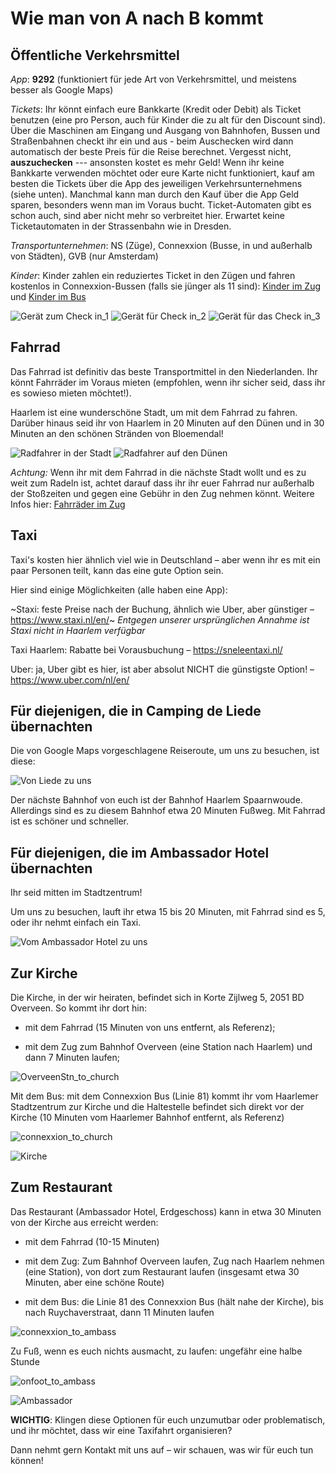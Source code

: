 # Wie man von A nach B kommt

## Öffentliche Verkehrsmittel

*App*: **9292** (funktioniert für jede Art von Verkehrsmittel, und meistens besser als Google Maps)

*Tickets*: Ihr könnt einfach eure Bankkarte (Kredit oder Debit) als Ticket benutzen (eine pro Person, auch für Kinder die zu alt für den Discount sind). 
Über die Maschinen am Eingang und Ausgang von Bahnhofen, Bussen und Straßenbahnen checkt ihr ein und aus - beim Auschecken wird dann automatisch
der beste Preis für die Reise berechnet. Vergesst nicht, **auszuchecken** --- ansonsten kostet es mehr Geld! Wenn ihr keine Bankkarte verwenden möchtet oder eure Karte nicht funktioniert, kauf am besten die Tickets über die App des jeweiligen Verkehrsunternehmens (siehe unten). Manchmal kann man durch den Kauf über die App Geld sparen, besonders wenn man im Voraus bucht. Ticket-Automaten gibt es schon auch, sind aber nicht mehr so verbreitet hier. Erwartet keine Ticketautomaten
in der Strassenbahn wie in Dresden.

*Transportunternehmen*: NS (Züge), Connexxion (Busse, in und außerhalb von Städten), GVB (nur Amsterdam)

*Kinder*: Kinder zahlen ein reduziertes Ticket in den Zügen und fahren kostenlos in Connexxion-Bussen (falls sie jünger als 11 sind): [Kinder im Zug](https://www.ns.nl/en/tickets/railrunner) und [Kinder im Bus](https://www.connexxion.nl/en/shop/tickets/free-kids-day-ticket)

![Gerät zum Check in_1](Picture3.jpg) ![Gerät für Check in_2](Picture4.jpg) ![Gerät für das Check in_3](Picture5.jpg)



## Fahrrad

Das Fahrrad ist definitiv das beste Transportmittel in den Niederlanden.
Ihr könnt Fahrräder im Voraus mieten (empfohlen, wenn ihr sicher seid, dass ihr es sowieso mieten möchtet!).

Haarlem ist eine wunderschöne Stadt, um mit dem Fahrrad zu fahren. Darüber hinaus seid ihr von Haarlem in 20 Minuten auf den Dünen und in 30 Minuten an den schönen Stränden von Bloemendal!

![Radfahrer in der Stadt](Picture6.jpg) ![Radfahrer auf den Dünen](Picture7.png)

*Achtung:* Wenn ihr mit dem Fahrrad in die nächste Stadt wollt und es zu weit zum Radeln ist, achtet darauf dass ihr ihr euer Fahrrad nur außerhalb der Stoßzeiten und gegen eine Gebühr in den Zug nehmen könnt. Weitere Infos hier: [Fahrräder im Zug](https://www.ns.nl/en/travel-information/bikes-on-the-train.html)


## Taxi

Taxi's kosten hier ähnlich viel wie in Deutschland – aber wenn ihr es mit ein paar Personen teilt, kann das eine gute Option sein.

Hier sind einige Möglichkeiten (alle haben eine App):

~Staxi: feste Preise nach der Buchung, ähnlich wie Uber, aber günstiger – https://www.staxi.nl/en/~ *Entgegen unserer ursprünglichen Annahme ist Staxi nicht in Haarlem verfügbar*

Taxi Haarlem: Rabatte bei Vorausbuchung – https://sneleentaxi.nl/

Uber: ja, Uber gibt es hier, ist aber absolut NICHT die günstigste Option! – https://www.uber.com/nl/en/


## Für diejenigen, die in Camping de Liede übernachten

Die von Google Maps vorgeschlagene Reiseroute, um uns zu besuchen, ist diese:

![Von Liede zu uns](Picture8.png)

Der nächste Bahnhof von euch ist der Bahnhof Haarlem Spaarnwoude. 
Allerdings sind es zu diesem Bahnhof etwa 20 Minuten Fußweg. Mit Fahrrad ist es schöner und schneller.



## Für diejenigen, die im Ambassador Hotel übernachten

Ihr seid mitten im Stadtzentrum!

Um uns zu besuchen, lauft ihr etwa 15 bis 20 Minuten, mit Fahrrad sind es 5, oder ihr nehmt einfach ein Taxi.

![Vom Ambassador Hotel zu uns](Picture9.png)



## Zur Kirche
Die Kirche, in der wir heiraten, befindet sich in Korte Zijlweg 5, 2051 BD Overveen.
So kommt ihr dort hin:

- mit dem Fahrrad (15 Minuten von uns entfernt, als Referenz);

- mit dem Zug zum Bahnhof Overveen (eine Station nach Haarlem) und dann 7 Minuten laufen;

![OverveenStn_to_church](Picture11.png)

Mit dem Bus: mit dem Connexxion Bus (Linie 81) kommt ihr vom Haarlemer Stadtzentrum zur Kirche und die Haltestelle befindet sich direkt vor der Kirche (10 Minuten vom Haarlemer Bahnhof entfernt, als Referenz)

![connexxion_to_church](Picture13.png)

![Kirche](Picture12.png)



## Zum Restaurant
Das Restaurant (Ambassador Hotel, Erdgeschoss) kann in etwa 30 Minuten von der Kirche aus erreicht werden:

- mit dem Fahrrad (10-15 Minuten)

- mit dem Zug: Zum Bahnhof Overveen laufen, Zug nach Haarlem nehmen (eine Station), von dort zum Restaurant laufen (insgesamt etwa 30 Minuten, aber eine schöne Route) 

- mit dem Bus: die Linie 81 des Connexxion Bus (hält nahe der Kirche), bis nach Ruychaverstraat, dann 11 Minuten laufen

![connexxion_to_ambass](Picture14.png)

Zu Fuß, wenn es euch nichts ausmacht, zu laufen: ungefähr eine halbe Stunde

![onfoot_to_ambass](Picture16.png)

![Ambassador](Picture15.png)

**WICHTIG**:
Klingen diese Optionen für euch unzumutbar oder problematisch, und ihr möchtet, dass wir eine Taxifahrt organisieren?

Dann nehmt gern Kontakt mit uns auf – wir schauen, was wir für euch tun können!











